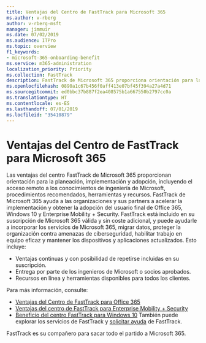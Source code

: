 ```yaml
---
title: Ventajas del Centro de FastTrack para Microsoft 365
ms.author: v-rberg
author: v-rberg-msft
manager: jimmuir
ms.date: 07/02/2019
ms.audience: ITPro
ms.topic: overview
f1_keywords:
- microsoft-365-onboarding-benefit
ms.service: m365-administration
localization_priority: Priority
ms.collection: FastTrack
description: FastTrack de Microsoft 365 proporciona orientación para la planeación, implementación y adopción, incluyendo el acceso remoto a los conocimientos de ingeniería de Microsoft, procedimientos recomendados, herramientas y recursos. FastTrack de Microsoft 365 ayuda a las organizaciones y sus partners a acelerar la implementación y obtener la adopción del usuario final de Office 365, Windows 10 y Enterprise Mobility + Security.
ms.openlocfilehash: 0890a1c67b456f0aff413e07bf45f394a27a4d71
ms.sourcegitcommit: ed0bbc37b887f2ea408575b1a667550b2797cc0a
ms.translationtype: HT
ms.contentlocale: es-ES
ms.lasthandoff: 07/01/2019
ms.locfileid: "35410879"
---
```

# <a name="fasttrack-center-benefit-for-microsoft-365"></a>Ventajas del Centro de FastTrack para Microsoft 365

Las ventajas del centro FastTrack de Microsoft 365 proporcionan orientación para la planeación, implementación y adopción, incluyendo el acceso remoto a los conocimientos de ingeniería de Microsoft, procedimientos recomendados, herramientas y recursos. FastTrack de Microsoft 365 ayuda a las organizaciones y sus partners a acelerar la implementación y obtener la adopción del usuario final de Office 365, Windows 10 y Enterprise Mobility + Security. FastTrack está incluido en su suscripción de Microsoft 365 válida y sin coste adicional, y puede ayudarle a incorporar los servicios de Microsoft 365, migrar datos, proteger la organización contra amenazas de ciberseguridad, habilitar trabajo en equipo eficaz y mantener los dispositivos y aplicaciones actualizados. Esto incluye:

- Ventajas continuas y con posibilidad de repetirse incluidas en su suscripción.
- Entrega por parte de los ingenieros de Microsoft o socios aprobados.
- Recursos en línea y herramientas disponibles para todos los clientes.
  
Para más información, consulte:

- [Ventajas del Centro de FastTrack para Office 365](O365-fasttrack-benefit-for-office-365.md) 
- [Ventajas del centro de FastTrack para Enterprise Mobility + Security](EMS-fasttrack-benefit-for-EMS.md)
- [Beneficio del centro FastTrack para Windows 10](Win-10-fasttrack-benefit-for-Windows-10.md) También puede explorar los servicios de FastTrack y [solicitar ayuda](https://go.microsoft.com/fwlink/p/?LinkId=2003903) de FastTrack.

FastTrack es su compañero para sacar todo el partido a Microsoft 365.
  
  

 